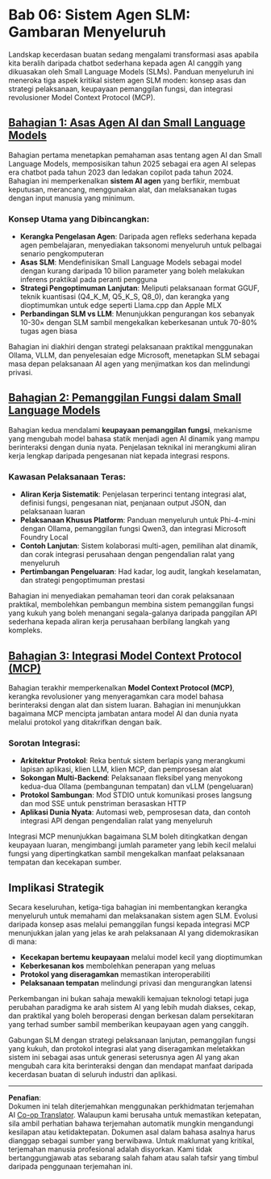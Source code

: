 <!--
CO_OP_TRANSLATOR_METADATA:
{
  "original_hash": "b17bf7f849519fac995c24ab9e2d0be8",
  "translation_date": "2025-09-18T14:17:47+00:00",
  "source_file": "Module06/README.md",
  "language_code": "ms"
}
-->
# Bab 06: Sistem Agen SLM: Gambaran Menyeluruh

Landskap kecerdasan buatan sedang mengalami transformasi asas apabila kita beralih daripada chatbot sederhana kepada agen AI canggih yang dikuasakan oleh Small Language Models (SLMs). Panduan menyeluruh ini meneroka tiga aspek kritikal sistem agen SLM moden: konsep asas dan strategi pelaksanaan, keupayaan pemanggilan fungsi, dan integrasi revolusioner Model Context Protocol (MCP).

## [Bahagian 1: Asas Agen AI dan Small Language Models](./01.IntroduceAgent.md)

Bahagian pertama menetapkan pemahaman asas tentang agen AI dan Small Language Models, memposisikan tahun 2025 sebagai era agen AI selepas era chatbot pada tahun 2023 dan ledakan copilot pada tahun 2024. Bahagian ini memperkenalkan **sistem AI agen** yang berfikir, membuat keputusan, merancang, menggunakan alat, dan melaksanakan tugas dengan input manusia yang minimum.

### Konsep Utama yang Dibincangkan:
- **Kerangka Pengelasan Agen**: Daripada agen refleks sederhana kepada agen pembelajaran, menyediakan taksonomi menyeluruh untuk pelbagai senario pengkomputeran
- **Asas SLM**: Mendefinisikan Small Language Models sebagai model dengan kurang daripada 10 bilion parameter yang boleh melakukan inferens praktikal pada peranti pengguna
- **Strategi Pengoptimuman Lanjutan**: Meliputi pelaksanaan format GGUF, teknik kuantisasi (Q4_K_M, Q5_K_S, Q8_0), dan kerangka yang dioptimumkan untuk edge seperti Llama.cpp dan Apple MLX
- **Perbandingan SLM vs LLM**: Menunjukkan pengurangan kos sebanyak 10-30× dengan SLM sambil mengekalkan keberkesanan untuk 70-80% tugas agen biasa

Bahagian ini diakhiri dengan strategi pelaksanaan praktikal menggunakan Ollama, VLLM, dan penyelesaian edge Microsoft, menetapkan SLM sebagai masa depan pelaksanaan AI agen yang menjimatkan kos dan melindungi privasi.

## [Bahagian 2: Pemanggilan Fungsi dalam Small Language Models](./02.FunctionCalling.md)

Bahagian kedua mendalami **keupayaan pemanggilan fungsi**, mekanisme yang mengubah model bahasa statik menjadi agen AI dinamik yang mampu berinteraksi dengan dunia nyata. Penjelasan teknikal ini merangkumi aliran kerja lengkap daripada pengesanan niat kepada integrasi respons.

### Kawasan Pelaksanaan Teras:
- **Aliran Kerja Sistematik**: Penjelasan terperinci tentang integrasi alat, definisi fungsi, pengesanan niat, penjanaan output JSON, dan pelaksanaan luaran
- **Pelaksanaan Khusus Platform**: Panduan menyeluruh untuk Phi-4-mini dengan Ollama, pemanggilan fungsi Qwen3, dan integrasi Microsoft Foundry Local
- **Contoh Lanjutan**: Sistem kolaborasi multi-agen, pemilihan alat dinamik, dan corak integrasi perusahaan dengan pengendalian ralat yang menyeluruh
- **Pertimbangan Pengeluaran**: Had kadar, log audit, langkah keselamatan, dan strategi pengoptimuman prestasi

Bahagian ini menyediakan pemahaman teori dan corak pelaksanaan praktikal, membolehkan pembangun membina sistem pemanggilan fungsi yang kukuh yang boleh menangani segala-galanya daripada panggilan API sederhana kepada aliran kerja perusahaan berbilang langkah yang kompleks.

## [Bahagian 3: Integrasi Model Context Protocol (MCP)](./03.IntroduceMCP.md)

Bahagian terakhir memperkenalkan **Model Context Protocol (MCP)**, kerangka revolusioner yang menyeragamkan cara model bahasa berinteraksi dengan alat dan sistem luaran. Bahagian ini menunjukkan bagaimana MCP mencipta jambatan antara model AI dan dunia nyata melalui protokol yang ditakrifkan dengan baik.

### Sorotan Integrasi:
- **Arkitektur Protokol**: Reka bentuk sistem berlapis yang merangkumi lapisan aplikasi, klien LLM, klien MCP, dan pemprosesan alat
- **Sokongan Multi-Backend**: Pelaksanaan fleksibel yang menyokong kedua-dua Ollama (pembangunan tempatan) dan vLLM (pengeluaran)
- **Protokol Sambungan**: Mod STDIO untuk komunikasi proses langsung dan mod SSE untuk penstriman berasaskan HTTP
- **Aplikasi Dunia Nyata**: Automasi web, pemprosesan data, dan contoh integrasi API dengan pengendalian ralat yang menyeluruh

Integrasi MCP menunjukkan bagaimana SLM boleh ditingkatkan dengan keupayaan luaran, mengimbangi jumlah parameter yang lebih kecil melalui fungsi yang dipertingkatkan sambil mengekalkan manfaat pelaksanaan tempatan dan kecekapan sumber.

## Implikasi Strategik

Secara keseluruhan, ketiga-tiga bahagian ini membentangkan kerangka menyeluruh untuk memahami dan melaksanakan sistem agen SLM. Evolusi daripada konsep asas melalui pemanggilan fungsi kepada integrasi MCP menunjukkan jalan yang jelas ke arah pelaksanaan AI yang didemokrasikan di mana:

- **Kecekapan bertemu keupayaan** melalui model kecil yang dioptimumkan
- **Keberkesanan kos** membolehkan penerapan yang meluas
- **Protokol yang diseragamkan** memastikan interoperabiliti
- **Pelaksanaan tempatan** melindungi privasi dan mengurangkan latensi

Perkembangan ini bukan sahaja mewakili kemajuan teknologi tetapi juga perubahan paradigma ke arah sistem AI yang lebih mudah diakses, cekap, dan praktikal yang boleh beroperasi dengan berkesan dalam persekitaran yang terhad sumber sambil memberikan keupayaan agen yang canggih.

Gabungan SLM dengan strategi pelaksanaan lanjutan, pemanggilan fungsi yang kukuh, dan protokol integrasi alat yang diseragamkan meletakkan sistem ini sebagai asas untuk generasi seterusnya agen AI yang akan mengubah cara kita berinteraksi dengan dan mendapat manfaat daripada kecerdasan buatan di seluruh industri dan aplikasi.

---

**Penafian**:  
Dokumen ini telah diterjemahkan menggunakan perkhidmatan terjemahan AI [Co-op Translator](https://github.com/Azure/co-op-translator). Walaupun kami berusaha untuk memastikan ketepatan, sila ambil perhatian bahawa terjemahan automatik mungkin mengandungi kesilapan atau ketidaktepatan. Dokumen asal dalam bahasa asalnya harus dianggap sebagai sumber yang berwibawa. Untuk maklumat yang kritikal, terjemahan manusia profesional adalah disyorkan. Kami tidak bertanggungjawab atas sebarang salah faham atau salah tafsir yang timbul daripada penggunaan terjemahan ini.